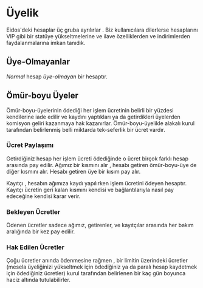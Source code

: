 # Üyelik

Eidos'deki hesaplar üç gruba ayrılırlar . Biz kullanıcılara dilerlerse hesaplarını VIP
gibi bir statüye yükseltmelerine ve ilave özelliklerden ve indirimlerden 
faydalanmalarına imkan tanıdık.

## Üye-Olmayanlar

*Normal*  hesap *üye-olmayan* bir hesaptır.

## Ömür-boyu Üyeler

Ömür-boyu-üyelerinin ödediği her işlem ücretinin belirli bir yüzdesi kendilerine iade 
edilir ve kaydını yaptıkları ya da getirdikleri üyelerden komisyon geliri kazanmaya 
hak kazanırlar. Ömür-boyu-üyelikle alakalı kurul tarafından belirlenmiş belli miktarda 
tek-seferlik bir ücret vardır.

### Ücret Paylaşımı

Getirdiğiniz hesap her işlem ücreti ödediğinde o ücret birçok farklı hesap arasında 
pay edilir. Ağımız bir kısmını alır , hesabı getiren ömür-boyu-üye de diğer kısmını alır.
Hesabı getiren üye bir kısım pay alır.

Kayıtçı , hesabın ağımıza kaydı yapılırken işlem ücretini ödeyen hesaptır. Kayıtçı 
ücretin geri kalan kısmını kendisi ve bağlantılarıyla nasıl pay edeceğine kendisi karar 
verir.

### Bekleyen Ücretler

Ödenen ücretler sadece ağımız, getirenler, ve kayıtçılar arasında her bakım aralığında 
bir kez pay edilir.
                 
### Hak Edilen Ücretler

Çoğu ücretler anında ödenmesine rağmen , bir limitin üzerindeki ücretler (mesela 
üyeliğinizi yükseltmek için ödediğiniz ya da paralı hesap kaydetmek için ödediğiniz 
ücretler) kurul tarafından belirlenen bir kaç gün boyunca haciz altında tutulabilirler.
